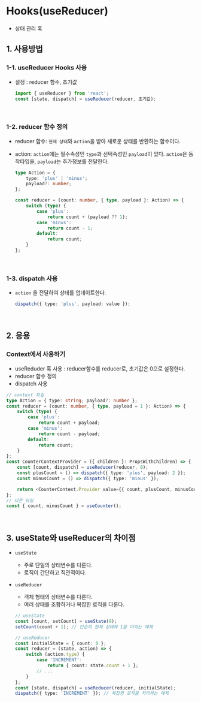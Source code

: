 # Hooks(useReducer)

-   상태 관리 훅

## 1. 사용방법

### 1-1. useReducer Hooks 사용

-   설정 : reducer 함수, 초기값
    ```typescript
    import { useReducer } from 'react';
    const [state, dispatch] = useReducer(reducer, 초기값);
    ```

<br>

### 1-2. reducer 함수 정의

-   reducer 함수: `현재 상태`와 `action`을 받아 새로운 상태를 반환하는 함수이다.
-   action: `action`에는 필수속성인 `type`과 선택속성인 `payload`이 있다. `action`은 동작타입을, `payload`는 추가정보를 전달한다.

    ```typescript
    type Action = {
        type: 'plus' | 'minus';
        payload?: number;
    };

    const reducer = (count: number, { type, payload }: Action) => {
        switch (type) {
            case 'plus':
                return count + (payload ?? 1);
            case 'minus':
                return count - 1;
            default:
                return count;
        }
    };
    ```

<br>

### 1-3. dispatch 사용

-   `action` 을 전달하여 상태를 업데이트한다.

    ```typescript
    dispatch({ type: 'plus', payload: value });
    ```

<br>

## 2. 응용

### Context에서 사용하기

-   useReduder 훅 사용 : reducer함수를 reducer로, 초기값은 0으로 설정한다.
-   reducer 함수 정의
-   dispatch 사용

```typescript
// context 파일
type Action = { type: string; payload?: number };
const reducer = (count: number, { type, payload = 1 }: Action) => {
    switch (type) {
        case 'plus':
            return count + payload;
        case 'minus':
            return count - payload;
        default:
            return count;
    }
};
const CounterContextProvider = ({ children }: PropsWithChildren) => {
    const [count, dispatch] = useReducer(reducer, 0);
    const plusCount = () => dispatch({ type: 'plus', payload: 2 });
    const minusCount = () => dispatch({ type: 'minus' });

    return <CounterContext.Provider value={{ count, plusCount, minusCount }}>{children}</CounterContext.Provider>;
};
// 다른 파일
const { count, minusCount } = useCounter();
```

<br>

## 3. useState와 useReducer의 차이점

-   `useState`
    -   주로 단일의 상태변수를 다룬다.
    -   로직이 간단하고 직관적이다.
-   `useReducer`

    -   객체 형태의 상태변수를 다룬다.
    -   여러 상태를 조합하거나 복잡한 로직을 다룬다.

    ```typescript
    // useState
    const [count, setCount] = useState(0);
    setCount(count + 1); // 단순히 현재 상태에 1을 더하는 예제

    // useReducer
    const initialState = { count: 0 };
    const reducer = (state, action) => {
        switch (action.type) {
            case 'INCREMENT':
                return { count: state.count + 1 };
            // ...
        }
    };
    const [state, dispatch] = useReducer(reducer, initialState);
    dispatch({ type: 'INCREMENT' }); // 복잡한 로직을 처리하는 예제
    ```
